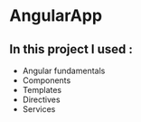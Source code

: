 # AngularApp
## In this project I used :
+ Angular fundamentals
+ Components
+ Templates
+ Directives
+ Services
